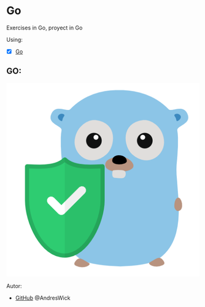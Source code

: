 # Go
Exercises in Go, proyect in Go

Using:
* [x] [Go](https://golang.org/)


## GO:
 ![GitHub](/img/go.png)


Autor:
*  [GitHub](https://github.com/AndresWick)
    @AndresWick

